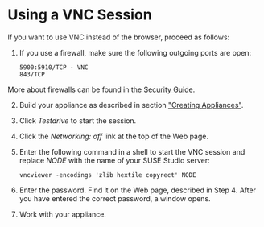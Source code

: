 # Using a VNC Session

If you want to use VNC instead of the browser, proceed as follows:

1. If you use a firewall, make sure the following outgoing ports are open:

       5900:5910/TCP - VNC
       843/TCP
       
  More about firewalls can be found in the [Security Guide].

2. Build your appliance as described in section ["Creating
Appliances"][create].

3. Click *Testdrive* to start the session.

4. Click the *Networking: off* link at the top of the Web page.

5. Enter the following command in a shell to start the VNC session and
   replace *NODE* with the name of your SUSE Studio server:

       vncviewer -encodings 'zlib hextile copyrect' NODE

6. Enter the password. Find it on the Web page, described in Step 4.
   After you have entered the correct password, a window opens.

7. Work with your appliance.



[Security Guide]: http://www.suse.com/documentation/sles11/book_security/data/cha_security_firewall.html
[create]: ../create/index.html
